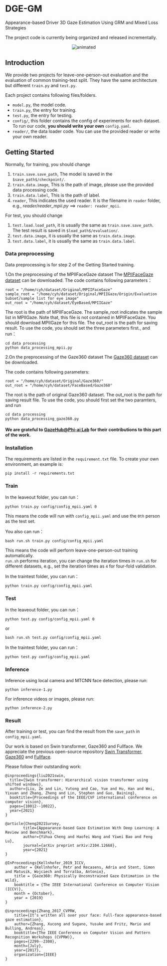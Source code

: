 # DGE-GM
Appearance-based Driver 3D Gaze Estimation Using GRM and Mixed Loss Strategies

The project code is currently being organized and released incrementally.

<p align="center">
  <img src="https:https://github.com/Rocky1salady-killer/DGEGM/blob/main/Look%20Ahead%20and%20Deviation%20Warning.gif" alt="animated" />
</p>

## Introduction
We provide two projects for leave-one-person-out evaluation and the evaluation of common training-test split.
They have the same architecture but different `train.py` and `test.py`.

Each project contains following files/folders.
- `model.py`, the model code.
- `train.py`, the entry for training.
- `test.py`, the entry for testing.
- `config/`, this folder contains the config of experiments for each dataset. To run our code, **you should write your own** `config.yaml`. 
- `reader/`, the data loader code. You can use the provided reader or write your own reader.

## Getting Started


Normally, for training, you should change 
1. `train.save.save_path`, The model is saved in the `$save_path$/checkpoint/`.
2. `train.data.image`, This is the path of image, please use the provided data processing code.
3. `train.data.label`, This is the path of label.
4. `reader`, This indicates the used reader. It is the filename in `reader` folder, e.g., *reader/reader_mpii.py* ==> `reader: reader_mpii`.

For test, you should change 
1. `test.load.load_path`, it is usually the same as `train.save.save_path`. The test result is saved in `$load_path$/evaluation/`.
2. `test.data.image`, it is usually the same as `train.data.image`.
3. `test.data.label`, it is usually the same as `train.data.label`.

### Data preprocessing
Data preprocessing is for step 2 of the Getting Started training.

1.On the preprocessing of the MPIIFaceGaze dataset
The [MPIIFaceGaze dataset](https://www.mpi-inf.mpg.de/departments/computer-vision-and-machine-learning/research/gaze-based-human-computer-interaction/its-written-all-over-your-face-full-face-appearance-based-gaze-estimation) can be downloaded.
The code contains following parameters：
```
root = "/home/cyh/dataset/Original/MPIIFaceGaze"
sample_root = "/home/cyh/dataset/Original/MPIIGaze/Origin/Evaluation Subset/sample list for eye image"
out_root = "/home/cyh/dataset/EyeBased/MPIIGaze"
```
The root is the path of MPIIFaceGaze.
The sample_root indicates the sample list in MPIIGaze. Note that, this file is not contained in MPIIFaceGaze. You should download MPIIGaze for this file.
The out_root is the path for saving result.
To use the code, you should set the three parameters first., and run：
```
cd data processing
python data_processing_mpii.py
```

2.On the preprocessing of the Gaze360 dataset
The [Gaze360 dataset](https://orion.hyper.ai/tracker/download?torrent=20170) can be downloaded.

The code contains following parameters:
```
root = "/home/cyh/dataset/Original/Gaze360/"
out_root = "/home/cyh/dataset/FaceBased/Gaze360"
```
The root is the path of original Gaze360 dataset.
The out_root is the path for saving result file.
To use the code, you should first set the two paramters, and run
```
cd data processing
python data_processing_gaze360.py
```



#### We are grateful to  [GazeHub@Phi-ai Lab](https://phi-ai.buaa.edu.cn/Gazehub/)  for their contributions to this part of the work.

### Installation

The requirements are listed in the `requirement.txt` file. To create your own environment, an example is:
```
pip install -r requirements.txt
```
### Train

In the leaveout folder, you can run：
```
python train.py config/config_mpii.yaml 0
```
This means the code will run with `config_mpii.yaml` and use the `0th` person as the test set.

You also can run：
```
bash run.sh train.py config/config_mpii.yaml
```
This means the code will perform leave-one-person-out training automatically.   
`run.sh` performs iteration, you can change the iteration times in `run.sh` for different datasets, e.g., set the iteration times as `4` for four-fold validation.

In the traintest folder, you can run：
```
python train.py config/config_mpii.yaml
```

### Test
In the leaveout folder, you can run：
```
python test.py config/config_mpii.yaml 0
```
or
```
bash run.sh test.py config/config_mpii.yaml
```

In the traintest folder, you can run：
```
python test.py config/config_mpii.yaml
```
### Inference
Inference using local camera and MTCNN face detection, please run:
```
python inference-1.py
```
For inference videos or images, please run:
```
python inference-2.py
```


### Result
After training or test, you can find the result from the `save_path` in `config_mpii.yaml`. 

Our work is based on Swin transformer, Gaze360 and Fullface.  We appreciate the previous open-source repository [Swin Transformer](https://github.com/microsoft/Swin-Transformer), [Gaze360](https://github.com/yihuacheng/Gaze360) and [Fullface](https://github.com/yihuacheng/Full-face).

Please follow their outstanding work:

```
@inproceedings{liu2021swin,
  title={Swin transformer: Hierarchical vision transformer using shifted windows},
  author={Liu, Ze and Lin, Yutong and Cao, Yue and Hu, Han and Wei, Yixuan and Zhang, Zheng and Lin, Stephen and Guo, Baining},
  booktitle={Proceedings of the IEEE/CVF international conference on computer vision},
  pages={10012--10022},
  year={2021}
}

@article{Cheng2021Survey,
        title={Appearance-based Gaze Estimation With Deep Learning: A Review and Benchmark},
        author={Yihua Cheng and Haofei Wang and Yiwei Bao and Feng Lu},
        journal={arXiv preprint arXiv:2104.12668},
        year={2021}
}

@InProceedings{Kellnhofer_2019_ICCV,
	author = {Kellnhofer, Petr and Recasens, Adria and Stent, Simon and Matusik, Wojciech and Torralba, Antonio},
	title = {Gaze360: Physically Unconstrained Gaze Estimation in the Wild},
	booktitle = {The IEEE International Conference on Computer Vision (ICCV)},
	month = {October},
	year = {2019}
}

@inproceedings{Zhang_2017_CVPRW,
	title={It’s written all over your face: Full-face appearance-based gaze estimation},
	author={Zhang, Xucong and Sugano, Yusuke and Fritz, Mario and Bulling, Andreas},
	booktitle={The IEEE Conference on Computer Vision and Pattern Recognition Workshops (CVPRW)},
	pages={2299--2308},
	month={July},
	year={2017},
	organization={IEEE}
}
```



